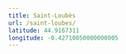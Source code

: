 ```yaml
---
title: Saint-Loubès
url: /saint-loubes/
latitude: 44.9167311
longitude: -0.42710050000000005
---
```


